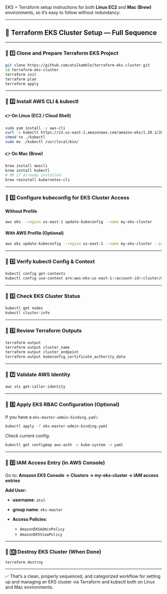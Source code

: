 EKS + Terraform setup instructions for both **Linux EC2** and **Mac (Brew)** environments, so it’s easy to follow without redundancy:

---

## 🚀 Terraform EKS Cluster Setup — Full Sequence

---

### 📌 1️⃣ Clone and Prepare Terraform EKS Project

```bash
git clone https://github.com/atulkamble/terraform-eks-cluster.git
cd terraform-eks-cluster
terraform init
terraform plan
terraform apply
```

---

### 📌 2️⃣ Install AWS CLI & kubectl

#### 👉 On **Linux (EC2 / Cloud Shell)**

```bash
sudo yum install -y aws-cli
curl -o kubectl https://s3.us-east-1.amazonaws.com/amazon-eks/1.29.1/2024-04-09/bin/linux/amd64/kubectl
chmod +x ./kubectl
sudo mv ./kubectl /usr/local/bin/
```

#### 👉 On **Mac (Brew)**

```bash
brew install awscli
brew install kubectl
# OR if already installed
brew reinstall kubernetes-cli
```

---

### 📌 3️⃣ Configure kubeconfig for EKS Cluster Access

#### **Without Profile**

```bash
aws eks --region us-east-1 update-kubeconfig --name my-eks-cluster
```

#### **With AWS Profile (Optional)**

```bash
aws eks update-kubeconfig --region us-east-1 --name my-eks-cluster --profile default
```

---

### 📌 4️⃣ Verify kubectl Config & Context

```bash
kubectl config get-contexts
kubectl config use-context arn:aws:eks:us-east-1:<account-id>:cluster/my-eks-cluster
```

---

### 📌 5️⃣ Check EKS Cluster Status

```bash
kubectl get nodes
kubectl cluster-info
```

---

### 📌 6️⃣ Review Terraform Outputs

```bash
terraform output
terraform output cluster_name
terraform output cluster_endpoint
terraform output kubeconfig_certificate_authority_data
```

---

### 📌 7️⃣ Validate AWS Identity

```bash
aws sts get-caller-identity
```

---

### 📌 8️⃣ Apply EKS RBAC Configuration (Optional)

If you have a `eks-master-admin-binding.yaml`:

```bash
kubectl apply -f eks-master-admin-binding.yaml
```

Check current config:

```bash
kubectl get configmap aws-auth -n kube-system -o yaml
```

---

### 📌 9️⃣ IAM Access Entry (in AWS Console)

Go to:
**Amazon EKS Console → Clusters → my-eks-cluster → IAM access entries**

**Add User:**

* **username**: `atul`
* **group name**: `eks-master`
* **Access Policies**:

  * `AmazonEKSAdminPolicy`
  * `AmazonEKSViewPolicy`

---

### 📌 🔟 Destroy EKS Cluster (When Done)

```bash
terraform destroy
```

---

✅ That’s a clean, properly sequenced, and categorized workflow for setting up and managing an EKS cluster via Terraform and kubectl both on Linux and Mac environments.
